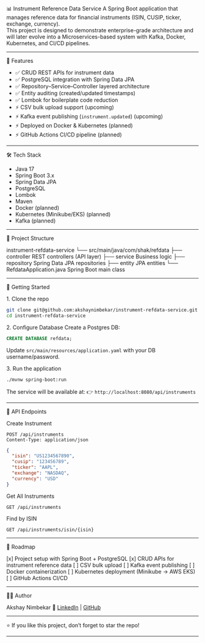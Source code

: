 📊 Instrument Reference Data Service
  A Spring Boot application that manages reference data for financial instruments (ISIN, CUSIP, ticker, exchange, currency).  
  This project is designed to demonstrate enterprise-grade architecture and will later evolve into a Microservices-based system with Kafka, Docker, Kubernetes, and CI/CD pipelines.  

---
 🚀 Features
- ✅ CRUD REST APIs for instrument data
- ✅ PostgreSQL integration with Spring Data JPA
- ✅ Repository–Service–Controller layered architecture
- ✅ Entity auditing (created/updated timestamps)
- ✅ Lombok for boilerplate code reduction
- ⚡ CSV bulk upload support (upcoming)
- ⚡ Kafka event publishing (`instrument.updated`) (upcoming)
- ⚡ Deployed on Docker & Kubernetes (planned)
- ⚡ GitHub Actions CI/CD pipeline (planned)

---
 🛠️ Tech Stack
- Java 17
- Spring Boot 3.x
- Spring Data JPA
- PostgreSQL
- Lombok
- Maven
- Docker (planned)
- Kubernetes (Minikube/EKS) (planned)
- Kafka (planned)

---
 📂 Project Structure

instrument-refdata-service
└── src/main/java/com/shak/refdata
├── controller      REST controllers (API layer)
├── service         Business logic
├── repository      Spring Data JPA repositories
├── entity          JPA entities
└── RefdataApplication.java   Spring Boot main class

---
🔧 Getting Started
 
 1️. Clone the repo
```bash
git clone git@github.com:akshaynimbekar/instrument-refdata-service.git
cd instrument-refdata-service
```

 2️. Configure Database
Create a Postgres DB:

```sql
CREATE DATABASE refdata;
```
Update `src/main/resources/application.yaml` with your DB username/password.

 3️. Run the application
```bash
./mvnw spring-boot:run
```

The service will be available at:
👉 `http://localhost:8080/api/instruments`

---
📌 API Endpoints

 Create Instrument

```http
POST /api/instruments
Content-Type: application/json
```

```json
{
  "isin": "US1234567890",
  "cusip": "123456789",
  "ticker": "AAPL",
  "exchange": "NASDAQ",
  "currency": "USD"
}
```

 Get All Instruments

```http
GET /api/instruments
```

 Find by ISIN

```http
GET /api/instruments/isin/{isin}
```

---
📅 Roadmap

 [x] Project setup with Spring Boot + PostgreSQL
 [x] CRUD APIs for instrument reference data
 [ ] CSV bulk upload
 [ ] Kafka event publishing
 [ ] Docker containerization
 [ ] Kubernetes deployment (Minikube → AWS EKS)
 [ ] GitHub Actions CI/CD

---
👨‍💻 Author

Akshay Nimbekar
🔗 [LinkedIn](https://linkedin.com/in/your-profile) | [GitHub](https://github.com/akshaynimbekar)

***
⭐ If you like this project, don’t forget to star the repo!
***
